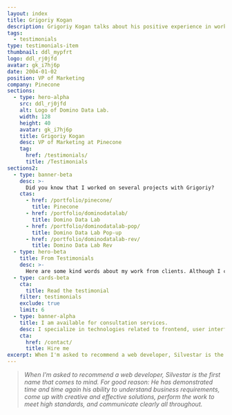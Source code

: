 ```yaml
---
layout: index
title: Grigoriy Kogan
description: Grigoriy Kogan talks about his positive experience in working with Silvestar Bistrović.
tags:
  - testimonials
type: testimonials-item
thumbnail: ddl_mypfrt
logo: ddl_rj0jfd
avatar: gk_i7hj6p
date: 2004-01-02
position: VP of Marketing
company: Pinecone
sections:
  - type: hero-alpha
    src: ddl_rj0jfd
    alt: Logo of Domino Data Lab.
    width: 128
    height: 40
    avatar: gk_i7hj6p
    title: Grigoriy Kogan
    desc: VP of Marketing at Pinecone
    tag:
      href: /testimonials/
      title: /Testimonials
sections2:
  - type: banner-beta
    desc: >-
      Did you know that I worked on several projects with Grigoriy?
    ctas:
      - href: /portfolio/pinecone/
        title: Pinecone
      - href: /portfolio/dominodatalab/
        title: Domino Data Lab
      - href: /portfolio/dominodatalab-pop/
        title: Domino Data Lab Pop-up
      - href: /portfolio/dominodatalab-rev/
        title: Domino Data Lab Rev
  - type: hero-beta
    title: From Testimonials
    desc: >-
      Here are some kind words about my work from clients. Although I collaborated with clients from more than 10 countries, most of them come from **The United States**.
  - type: cards-beta
    cta:
      title: Read the testimonial
    filter: testimonials
    exclude: true
    limit: 6
  - type: banner-alpha
    title: I am available for consultation services.
    desc: I specialize in technologies related to frontend, user interface, and website development.
    cta:
      href: /contact/
      title: Hire me
excerpt: When I'm asked to recommend a web developer, Silvestar is the first name that comes to mind...
---
```


> _When I'm asked to recommend a web developer, Silvestar is the first name that comes to mind. For good reason: He has demonstrated time and time again his ability to understand business requirements, come up with creative and effective solutions, perform the work to meet high standards, and communicate clearly all throughout._
